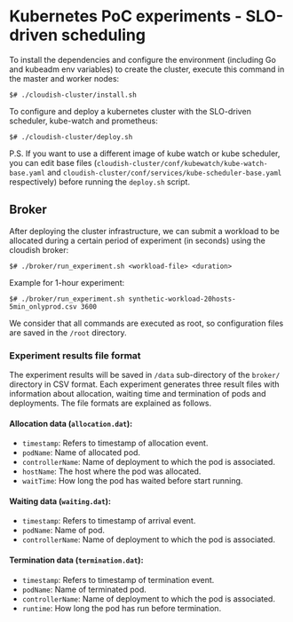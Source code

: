 # Kubernetes PoC experiments - SLO-driven scheduling

To install the dependencies and configure the environment (including Go and kubeadm env variables) to create the cluster, execute this command in the master and worker nodes:

`$# ./cloudish-cluster/install.sh`

To configure and deploy a kubernetes cluster with the SLO-driven scheduler, kube-watch and prometheus:

`$# ./cloudish-cluster/deploy.sh`

P.S. If you want to use a different image of kube watch or kube scheduler, you can edit base files (`cloudish-cluster/conf/kubewatch/kube-watch-base.yaml` and `cloudish-cluster/conf/services/kube-scheduler-base.yaml` respectively) before running the `deploy.sh` script.

## Broker

After deploying the cluster infrastructure, we can submit a workload to be allocated during a certain period of experiment (in seconds) using the cloudish broker:

`$# ./broker/run_experiment.sh <workload-file> <duration>`

Example for 1-hour experiment:

`$# ./broker/run_experiment.sh synthetic-workload-20hosts-5min_onlyprod.csv 3600`

We consider that all commands are executed as root, so configuration files are saved in the `/root` directory.

### Experiment results file format

The experiment results will be saved in `/data` sub-directory of the `broker/` directory in CSV format. Each experiment generates three result files with information about allocation, waiting time and termination of pods and deployments. The file formats are explained as follows.

#### Allocation data (`allocation.dat`):

- `timestamp`: Refers to timestamp of allocation event.
- `podName`: Name of allocated pod.
- `controllerName`: Name of deployment to which the pod is associated.
- `hostName`: The host where the pod was allocated.
- `waitTime`: How long the pod has waited before start running.

#### Waiting data (`waiting.dat`):

- `timestamp`: Refers to timestamp of arrival event.
- `podName`: Name of pod.
- `controllerName`: Name of deployment to which the pod is associated.

#### Termination data (`termination.dat`):

- `timestamp`: Refers to timestamp of termination event.
- `podName`: Name of terminated pod.
- `controllerName`: Name of deployment to which the pod is associated.
- `runtime`: How long the pod has run before termination.
